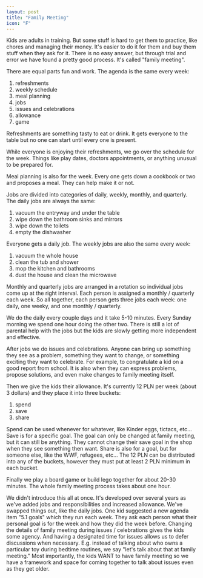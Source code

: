 ```yaml
---
layout: post
title: "Family Meeting"
icon: "F"
---
```


Kids are adults in training. But some stuff is hard to get them to
practice, like chores and managing their money. It's easier to do it
for them and buy them stuff when they ask for it.  There is no easy
answer, but through trial and error we have found a pretty good
process. It's called "family meeting".

There are equal parts fun and work. The agenda is the same every week:

1. refreshments
2. weekly schedule
3. meal planning
4. jobs
5. issues and celebrations
6. allowance
7. game

Refreshments are something tasty to eat or drink. It gets everyone to
the table but no one can start until every one is present.

While everyone is enjoying their refreshments, we go over the schedule
for the week. Things like play dates, doctors appointments, or
anything unusual to be prepared for.

Meal planning is also for the week. Every one gets down a cookbook or
two and proposes a meal. They can help make it or not.

Jobs are divided into categories of daily, weekly, monthly, and
quarterly. The daily jobs are always the same:

1. vacuum the entryway and under the table
2. wipe down the bathroom sinks and mirrors
3. wipe down the toilets
4. empty the dishwasher

Everyone gets a daily job. The weekly jobs are also the same every
week:

1. vacuum the whole house
2. clean the tub and shower
3. mop the kitchen and bathrooms
4. dust the house and clean the microwave

Monthly and quarterly jobs are arranged in a rotation so individual
jobs come up at the right interval. Each person is assigned a monthly
/ quarterly each week. So all together, each person gets three jobs
each week: one daily, one weeky, and one monthly / quarterly.

We do the daily every couple days and it take 5-10 minutes. Every
Sunday morning we spend one hour doing the other two. There is still a
lot of parental help with the jobs but the kids are slowly getting
more independent and effective.

After jobs we do issues and celebrations. Anyone can bring up
something they see as a problem, something they want to change, or
something exciting they want to celebrate. For example, to
congratulate a kid on a good report from school. It is also when they
can express problems, propose solutions, and even make changes to
family meeting itself.

Then we give the kids their allowance. It's currently 12 PLN per week
(about 3 dollars) and they place it into three buckets:

1. spend
2. save
3. share

Spend can be used whenever for whatever, like Kinder eggs, tictacs,
etc... Save is for a specific goal. The goal can only be changed at
family meeting, but it can still be anything. They cannot change their
save goal in the shop when they see something then want. Share is also
for a goal, but for someone else, like the WWF, refugees, etc... The
12 PLN can be distributed into any of the buckets, however they must
put at least 2 PLN minimum in each bucket.

Finally we play a board game or build lego together for about 20-30
minutes. The whole family meeting process takes about one hour.

We didn't introduce this all at once. It's developed over several
years as we've added jobs and responsibilities and increased
allowance. We've swapped things out, like the daily jobs. One kid
suggested a new agenda item "5.1 goals" which they run each week. They
ask each person what their personal goal is for the week and how they
did the week before. Changing the details of family meeting during
issues / celebrations gives the kids some agency. And having a
designated time for issues allows us to defer discussions when
necessary. E.g. instead of talking about who owns a particular toy
during bedtime routines, we say "let's talk about that at family
meeting."  Most importantly, the kids WANT to have family meeting so
we have a framework and space for coming together to talk about issues
even as they get older.
